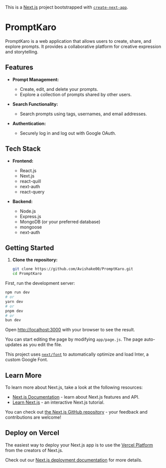 This is a [Next.js](https://nextjs.org/) project bootstrapped with [`create-next-app`](https://github.com/vercel/next.js/tree/canary/packages/create-next-app).


# PromptKaro

PromptKaro is a web application that allows users to create, share, and explore prompts. It provides a collaborative platform for creative expression and storytelling.

## Features

- **Prompt Management:**
  - Create, edit, and delete your prompts.
  - Explore a collection of prompts shared by other users.

- **Search Functionality:**
  - Search prompts using tags, usernames, and email addresses.

- **Authentication:**
  - Securely log in and log out with Google OAuth.

## Tech Stack

- **Frontend:**
  - React.js
  - Next.js
  - react-quill
  - next-auth
  - react-query

- **Backend:**
  - Node.js
  - Express.js
  - MongoDB (or your preferred database)
  - mongoose
  - next-auth

## Getting Started

1. **Clone the repository:**
   ```bash
   git clone https://github.com/Avishake00/PromptKaro.git
   cd PromptKaro


First, run the development server:

```bash
npm run dev
# or
yarn dev
# or
pnpm dev
# or
bun dev
```

Open [http://localhost:3000](http://localhost:3000) with your browser to see the result.

You can start editing the page by modifying `app/page.js`. The page auto-updates as you edit the file.

This project uses [`next/font`](https://nextjs.org/docs/basic-features/font-optimization) to automatically optimize and load Inter, a custom Google Font.

## Learn More

To learn more about Next.js, take a look at the following resources:

- [Next.js Documentation](https://nextjs.org/docs) - learn about Next.js features and API.
- [Learn Next.js](https://nextjs.org/learn) - an interactive Next.js tutorial.

You can check out [the Next.js GitHub repository](https://github.com/vercel/next.js/) - your feedback and contributions are welcome!

## Deploy on Vercel

The easiest way to deploy your Next.js app is to use the [Vercel Platform](https://vercel.com/new?utm_medium=default-template&filter=next.js&utm_source=create-next-app&utm_campaign=create-next-app-readme) from the creators of Next.js.

Check out our [Next.js deployment documentation](https://nextjs.org/docs/deployment) for more details.

